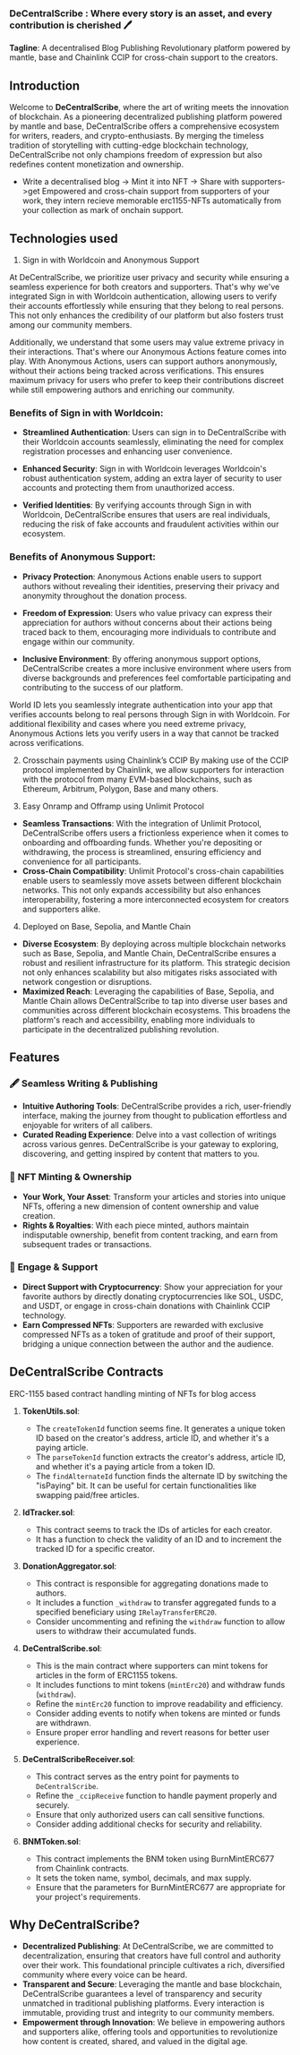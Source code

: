 ### DeCentralScribe : Where every story is an asset, and every contribution is cherished 🖊️

**Tagline**: A decentralised Blog Publishing Revolutionary platform powered by mantle, base and Chainlink CCIP for cross-chain support to the creators.

## Introduction

Welcome to **DeCentralScribe**, where the art of writing meets the innovation of blockchain. As a pioneering decentralized publishing platform powered by mantle and base, DeCentralScribe offers a comprehensive ecosystem for writers, readers, and crypto-enthusiasts. By merging the timeless tradition of storytelling with cutting-edge blockchain technology, DeCentralScribe not only champions freedom of expression but also redefines content monetization and ownership.

- Write a decentralised blog -> Mint it into NFT  -> Share with supporters->get Empowered and cross-chain support from supporters of your work, they intern recieve memorable erc1155-NFTs automatically from your collection as mark of onchain support.


## Technologies used

1. Sign in with Worldcoin and Anonymous Support

At DeCentralScribe, we prioritize user privacy and security while ensuring a seamless experience for both creators and supporters. That's why we've integrated Sign in with Worldcoin authentication, allowing users to verify their accounts effortlessly while ensuring that they belong to real persons. This not only enhances the credibility of our platform but also fosters trust among our community members.

Additionally, we understand that some users may value extreme privacy in their interactions. That's where our Anonymous Actions feature comes into play. With Anonymous Actions, users can support authors anonymously, without their actions being tracked across verifications. This ensures maximum privacy for users who prefer to keep their contributions discreet while still empowering authors and enriching our community.

### Benefits of Sign in with Worldcoin:

- **Streamlined Authentication**: Users can sign in to DeCentralScribe with their Worldcoin accounts seamlessly, eliminating the need for complex registration processes and enhancing user convenience.
  
- **Enhanced Security**: Sign in with Worldcoin leverages Worldcoin's robust authentication system, adding an extra layer of security to user accounts and protecting them from unauthorized access.

- **Verified Identities**: By verifying accounts through Sign in with Worldcoin, DeCentralScribe ensures that users are real individuals, reducing the risk of fake accounts and fraudulent activities within our ecosystem.

### Benefits of Anonymous Support:

- **Privacy Protection**: Anonymous Actions enable users to support authors without revealing their identities, preserving their privacy and anonymity throughout the donation process.

- **Freedom of Expression**: Users who value privacy can express their appreciation for authors without concerns about their actions being traced back to them, encouraging more individuals to contribute and engage within our community.

- **Inclusive Environment**: By offering anonymous support options, DeCentralScribe creates a more inclusive environment where users from diverse backgrounds and preferences feel comfortable participating and contributing to the success of our platform.

World ID lets you seamlessly integrate authentication into your app that verifies accounts belong to real persons through Sign in with Worldcoin. For additional flexibility and cases where you need extreme privacy, Anonymous Actions lets you verify users in a way that cannot be tracked across verifications.

2. Crosschain payments using Chainlink’s CCIP
By making use of the CCIP protocol implemented by Chainlink, we allow supporters for interaction with the protocol from many EVM-based blockchains, such as Ethereum, Arbitrum, Polygon, Base and many others.

3. Easy Onramp and Offramp using Unlimit Protocol

- **Seamless Transactions**: With the integration of Unlimit Protocol, DeCentralScribe offers users a frictionless experience when it comes to onboarding and offboarding funds. Whether you're depositing or withdrawing, the process is streamlined, ensuring efficiency and convenience for all participants.
- **Cross-Chain Compatibility**: Unlimit Protocol's cross-chain capabilities enable users to seamlessly move assets between different blockchain networks. This not only expands accessibility but also enhances interoperability, fostering a more interconnected ecosystem for creators and supporters alike.

4. Deployed on Base, Sepolia, and Mantle Chain

- **Diverse Ecosystem**: By deploying across multiple blockchain networks such as Base, Sepolia, and Mantle Chain, DeCentralScribe ensures a robust and resilient infrastructure for its platform. This strategic decision not only enhances scalability but also mitigates risks associated with network congestion or disruptions.
- **Maximized Reach**: Leveraging the capabilities of Base, Sepolia, and Mantle Chain allows DeCentralScribe to tap into diverse user bases and communities across different blockchain ecosystems. This broadens the platform's reach and accessibility, enabling more individuals to participate in the decentralized publishing revolution.


## Features

### 🖋 **Seamless Writing & Publishing**

- **Intuitive Authoring Tools**: DeCentralScribe provides a rich, user-friendly interface, making the journey from thought to publication effortless and enjoyable for writers of all calibers.
- **Curated Reading Experience**: Delve into a vast collection of writings across various genres. DeCentralScribe is your gateway to exploring, discovering, and getting inspired by content that matters to you.

### 🎨 **NFT Minting & Ownership**

- **Your Work, Your Asset**: Transform your articles and stories into unique NFTs, offering a new dimension of content ownership and value creation.
- **Rights & Royalties**: With each piece minted, authors maintain indisputable ownership, benefit from content tracking, and earn from subsequent trades or transactions.

### 💫 **Engage & Support**

- **Direct Support with Cryptocurrency**: Show your appreciation for your favorite authors by directly donating cryptocurrencies like SOL, USDC, and USDT, or engage in cross-chain donations with Chainlink CCIP technology.
- **Earn Compressed NFTs**: Supporters are rewarded with exclusive compressed NFTs as a token of gratitude and proof of their support, bridging a unique connection between the author and the audience.


## DeCentralScribe Contracts

ERC-1155 based contract handling minting of NFTs for blog access 

1. **TokenUtils.sol**:
   - The `createTokenId` function seems fine. It generates a unique token ID based on the creator's address, article ID, and whether it's a paying article.
   - The `parseTokenId` function extracts the creator's address, article ID, and whether it's a paying article from a token ID.
   - The `findAlternateId` function finds the alternate ID by switching the "isPaying" bit. It can be useful for certain functionalities like swapping paid/free articles.

2. **IdTracker.sol**:
   - This contract seems to track the IDs of articles for each creator.
   - It has a function to check the validity of an ID and to increment the tracked ID for a specific creator.

3. **DonationAggregator.sol**:
   - This contract is responsible for aggregating donations made to authors.
   - It includes a function `_withdraw` to transfer aggregated funds to a specified beneficiary using `IRelayTransferERC20`.
   - Consider uncommenting and refining the `withdraw` function to allow users to withdraw their accumulated funds.

4. **DeCentralScribe.sol**:
   - This is the main contract where supporters can mint tokens for articles in the form of ERC1155 tokens.
   - It includes functions to mint tokens (`mintErc20`) and withdraw funds (`withdraw`).
   - Refine the `mintErc20` function to improve readability and efficiency.
   - Consider adding events to notify when tokens are minted or funds are withdrawn.
   - Ensure proper error handling and revert reasons for better user experience.

5. **DeCentralScribeReceiver.sol**:
   - This contract serves as the entry point for payments to `DeCentralScribe`.
   - Refine the `_ccipReceive` function to handle payment properly and securely.
   - Ensure that only authorized users can call sensitive functions.
   - Consider adding additional checks for security and reliability.

6. **BNMToken.sol**:
   - This contract implements the BNM token using BurnMintERC677 from Chainlink contracts.
   - It sets the token name, symbol, decimals, and max supply.
   - Ensure that the parameters for BurnMintERC677 are appropriate for your project's requirements.

## Why DeCentralScribe?

- **Decentralized Publishing**: At DeCentralScribe, we are committed to decentralization, ensuring that creators have full control and authority over their work. This foundational principle cultivates a rich, diversified community where every voice can be heard.
- **Transparent and Secure**: Leveraging the mantle and base blockchain, DeCentralScribe guarantees a level of transparency and security unmatched in traditional publishing platforms. Every interaction is immutable, providing trust and integrity to our community members.
- **Empowerment through Innovation**: We believe in empowering authors and supporters alike, offering tools and opportunities to revolutionize how content is created, shared, and valued in the digital age.

